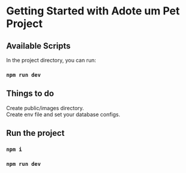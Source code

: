 # Getting Started with Adote um Pet Project

## Available Scripts

In the project directory, you can run:

### `npm run dev`

## Things to do

Create public/images directory.\
Create env file and set your database configs.

## Run the project

### `npm i`
### `npm run dev`

